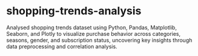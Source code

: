 # shopping-trends-analysis
Analysed shopping trends dataset using Python, Pandas, Matplotlib, Seaborn, and Plotly to visualize purchase behavior across categories, seasons, gender, and subscription status, uncovering key insights through data preprocessing and correlation analysis.
